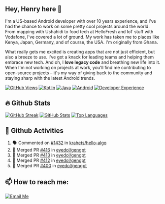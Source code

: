 ## Hey, Henry here 👋

<!-- About me -->
I'm a US-based Android developer with over 10 years experience, and I've had the chance to work on some pretty cool projects around the world. From mapping with Ushahidi to food tech at HelloFresh and IoT stuff with Vodafone, I've covered a lot of ground. My work has taken me to places like Kenya, Japan, Germany, and of course, the USA. I'm originally from Ghana.

What really gets me excited is creating apps that are not just efficient, but also a breeze to use. I've got a knack for leading teams and helping them embrace new tech. And oh, I **love legacy code** and breathing new life into it. When I'm not working on projects at work, you'll find me contributing to open-source projects – it's my way of giving back to the community and staying sharp with the latest Android trends.

[![GitHub Views](https://komarev.com/ghpvc/?username=eyedol&style=for-the-badge&color=FAD230)][1]
[![Kotlin](https://img.shields.io/badge/Kotlin-♥-blue?logo=kotlin&style=for-the-badge&color=DF2FA7)][1]
[![Java](https://img.shields.io/badge/Java-♥-blue?logo=java&style=for-the-badge&color=007396)][1]
[![Android](https://img.shields.io/badge/Android-♥-blue?logo=android&style=for-the-badge&color=3DDC84)][1]
[![Developer Experience](https://img.shields.io/badge/Developer%20Experience-♥-blue?logo=github&style=for-the-badge&color=red)][1]


## 🔥 Github Stats

[![GitHub Streak](https://streak-stats.demolab.com?user=eyedol&theme=android-dark&hide_border=true&background=00000000)](https://git.io/streak-stats)
[![GitHub Stats](https://github-readme-stats.vercel.app/api?username=eyedol&hide_title=true&count_private=true&show_icons=true&theme=android-dark&bg_color=00000000&text_color=4cbc8a&hide_border=true)][1]
[![Top Languages](https://github-readme-stats.vercel.app/api/top-langs/?username=eyedol&hide_title=true&layout=compact&hide=html&theme=android-dark&bg_color=00000000&text_color=4cbc8a&hide_border=true)][1]

## 💾 Github Activities

<!--START_SECTION:activity-->
1. 🗣 Commented on [#1432](https://github.com/krahets/hello-algo/pull/1432#issuecomment-2253190266) in [krahets/hello-algo](https://github.com/krahets/hello-algo)
2. 🎉 Merged PR [#416](https://github.com/eyedol/gengpt/pull/416) in [eyedol/gengpt](https://github.com/eyedol/gengpt)
3. 🎉 Merged PR [#413](https://github.com/eyedol/gengpt/pull/413) in [eyedol/gengpt](https://github.com/eyedol/gengpt)
4. 🎉 Merged PR [#412](https://github.com/eyedol/gengpt/pull/412) in [eyedol/gengpt](https://github.com/eyedol/gengpt)
5. 🎉 Merged PR [#400](https://github.com/eyedol/gengpt/pull/400) in [eyedol/gengpt](https://github.com/eyedol/gengpt)
<!--END_SECTION:activity-->

## 📫 How to reach me:
[![Email Me](https://img.shields.io/badge/henry@addhen%20-.org-blue?logo=gmail&style=for-the-badge&color=0A84FF)][2]
<!--
**eyedol/eyedol** is a ✨ _special_ ✨ repository because its `README.md` (this file) appears on your GitHub profile.

Here are some ideas to get you started:

- 🔭 I’m currently working on ...
- 🌱 I’m currently learning ...
- 👯 I’m looking to collaborate on ...
- 🤔 I’m looking for help with ...
- 💬 Ask me about ...
- 📫 How to reach me: ...
- 😄 Pronouns: ...
- ⚡ Fun fact: ...
-->

<!-- Links --->
[1]: https://github.com/eyedol
[2]: mailto:henry[at]addhen[dot]org